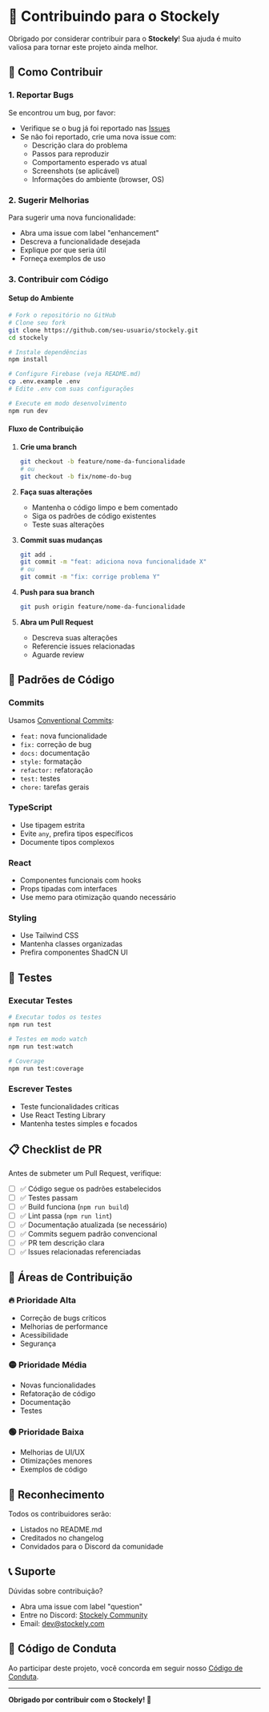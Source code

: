 # 🤝 Contribuindo para o Stockely

Obrigado por considerar contribuir para o **Stockely**! Sua ajuda é muito valiosa para tornar este projeto ainda melhor.

## 🚀 Como Contribuir

### **1. Reportar Bugs**
Se encontrou um bug, por favor:
- Verifique se o bug já foi reportado nas [Issues](https://github.com/seu-usuario/stockely/issues)
- Se não foi reportado, crie uma nova issue com:
  - Descrição clara do problema
  - Passos para reproduzir
  - Comportamento esperado vs atual
  - Screenshots (se aplicável)
  - Informações do ambiente (browser, OS)

### **2. Sugerir Melhorias**
Para sugerir uma nova funcionalidade:
- Abra uma issue com label "enhancement"
- Descreva a funcionalidade desejada
- Explique por que seria útil
- Forneça exemplos de uso

### **3. Contribuir com Código**

#### **Setup do Ambiente**
```bash
# Fork o repositório no GitHub
# Clone seu fork
git clone https://github.com/seu-usuario/stockely.git
cd stockely

# Instale dependências
npm install

# Configure Firebase (veja README.md)
cp .env.example .env
# Edite .env com suas configurações

# Execute em modo desenvolvimento
npm run dev
```

#### **Fluxo de Contribuição**
1. **Crie uma branch**
   ```bash
   git checkout -b feature/nome-da-funcionalidade
   # ou
   git checkout -b fix/nome-do-bug
   ```

2. **Faça suas alterações**
   - Mantenha o código limpo e bem comentado
   - Siga os padrões de código existentes
   - Teste suas alterações

3. **Commit suas mudanças**
   ```bash
   git add .
   git commit -m "feat: adiciona nova funcionalidade X"
   # ou
   git commit -m "fix: corrige problema Y"
   ```

4. **Push para sua branch**
   ```bash
   git push origin feature/nome-da-funcionalidade
   ```

5. **Abra um Pull Request**
   - Descreva suas alterações
   - Referencie issues relacionadas
   - Aguarde review

## 📝 Padrões de Código

### **Commits**
Usamos [Conventional Commits](https://www.conventionalcommits.org/):
- `feat:` nova funcionalidade
- `fix:` correção de bug
- `docs:` documentação
- `style:` formatação
- `refactor:` refatoração
- `test:` testes
- `chore:` tarefas gerais

### **TypeScript**
- Use tipagem estrita
- Evite `any`, prefira tipos específicos
- Documente tipos complexos

### **React**
- Componentes funcionais com hooks
- Props tipadas com interfaces
- Use memo para otimização quando necessário

### **Styling**
- Use Tailwind CSS
- Mantenha classes organizadas
- Prefira componentes ShadCN UI

## 🧪 Testes

### **Executar Testes**
```bash
# Executar todos os testes
npm run test

# Testes em modo watch
npm run test:watch

# Coverage
npm run test:coverage
```

### **Escrever Testes**
- Teste funcionalidades críticas
- Use React Testing Library
- Mantenha testes simples e focados

## 📋 Checklist de PR

Antes de submeter um Pull Request, verifique:

- [ ] ✅ Código segue os padrões estabelecidos
- [ ] ✅ Testes passam
- [ ] ✅ Build funciona (`npm run build`)
- [ ] ✅ Lint passa (`npm run lint`)
- [ ] ✅ Documentação atualizada (se necessário)
- [ ] ✅ Commits seguem padrão convencional
- [ ] ✅ PR tem descrição clara
- [ ] ✅ Issues relacionadas referenciadas

## 🎯 Áreas de Contribuição

### **🔥 Prioridade Alta**
- Correção de bugs críticos
- Melhorias de performance
- Acessibilidade
- Segurança

### **🟡 Prioridade Média**
- Novas funcionalidades
- Refatoração de código
- Documentação
- Testes

### **🟢 Prioridade Baixa**
- Melhorias de UI/UX
- Otimizações menores
- Exemplos de código

## 🌟 Reconhecimento

Todos os contribuidores serão:
- Listados no README.md
- Creditados no changelog
- Convidados para o Discord da comunidade

## 📞 Suporte

Dúvidas sobre contribuição?
- Abra uma issue com label "question"
- Entre no Discord: [Stockely Community](https://discord.gg/stockely)
- Email: dev@stockely.com

## 📜 Código de Conduta

Ao participar deste projeto, você concorda em seguir nosso [Código de Conduta](CODE_OF_CONDUCT.md).

---

**Obrigado por contribuir com o Stockely! 🚀**